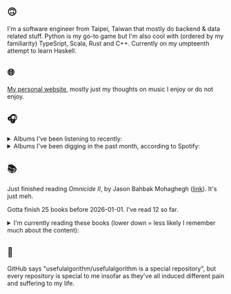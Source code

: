 ## 🙃

I'm a software engineer from Taipei, Taiwan that mostly do backend & data related stuff. Python is my go-to game but I'm also cool with (ordered by my familiarity) TypeSript, Scala, Rust and C++. Currently on my umpteenth attempt to learn Haskell.

## 🌐

[My personal website](https://usefulalgorithm.github.io/), mostly just my thoughts on music I enjoy or do not enjoy.

## 🎧

<details>
<summary>Albums I've been listening to recently:</summary>

- _A Grand Don't Come for Free_, by The Streets
- _object 1_, by Flooding
- _Exivious_, by Exivious
- _Traced in Air_, by Cynic
- _THE FUTURE IS HERE AND EVERYTHING NEEDS TO BE DESTROYED_, by The Armed
- _馬_, by betcover!!
- _Flesh Bill Clinton Humanoid Skeleton_, by Dealers of God
- _ALL OUR KNIVES ARE ALWAYS SHARP_, by Tony Njoku
- _人工島_, by 電球
- _Marjaa: The Battle of the Hotels (Versions)_, by Civilistjävel!, Mayssa Jallad
- _Lifetime_, by Erika de Casier
- _smallest things_, by Memotone
- _GOLLIWOG_, by billy woods

</details>

<details>
<summary>Albums I've been digging in the past month, according to Spotify:</summary>

- _Diamond Eyes_, by Deftones
- _Let God Sort Em Out_, by Clipse, Pusha T, Malice
- _こわさについて／窓_, by 電球
- _臺北人文地景_, by COLD DEW
- _Tranzkript 1_, by Actress
- _Shards_, by Tim Hecker
- _Trax for the Year 3g$$$_, by Kareem
- _人工島_, by 電球
- _集合_, by 電球
- _Basictonalvocabulary_, by Surgeon
- _Muzak for the Encouragement of Unproductivity_, by Jasmine Guffond
- _Landscape from Memory_, by Rival Consoles
- _Cadejos + Those Who Pass Between Fleeting Words (Remastered 2025)_, by Mamaleek
- _Ostranenie_, by Grischa Lichtenberger
- _hexed!_, by aya

</details>

## 📚

Just finished reading _Omnicide II_, by Jason Bahbak Mohaghegh ([link](https://hardcover.app/books/omnicide-ii)). It's just meh.

Gotta finish 25 books before 2026-01-01. I've read 12 so far.

<details>
<summary>I'm currently reading these books (lower down = less likely I remember much about the content):</summary>

- _The Hall of Uselessness: Collected Essays_, by Simon Leys ([link](https://hardcover.app/books/the-hall-of-uselessness))
- _The Absence of Myth: Writings on Surrealism_, by Georges Bataille, Michael   Richardson ([link](https://hardcover.app/books/the-absence-of-myth-writings-on-surrealism))
- _Genesis and Trace: Derrida Reading Husserl and Heidegger_, by Paola Marrati, Simon Sparks ([link](https://hardcover.app/books/genesis-and-trace))
- _Philosophical Chemistry: Genealogy of a Scientific Field_, by Manuel DeLanda ([link](https://hardcover.app/books/philosophical-chemistry))
- _Political Categories: Thinking Beyond Concepts_, by Michael Marder ([link](https://hardcover.app/books/political-categories))
- _Regeneration_, by Pat Barker ([link](https://hardcover.app/books/regeneration-1991))
- _K-punk_, by Mark Fisher ([link](https://hardcover.app/books/k-punk-2018))
- _A Biography of Ordinary Man: On Authorities and Minorities_, by François Laruelle, Jessie Hock, and friends ([link](https://hardcover.app/books/a-biography-of-ordinary-man))
- _A Short History of Decay_, by Emil M. Cioran, Richard Howard ([link](https://hardcover.app/books/a-short-history-of-decay))
- _Anti-Oedipus_, by Gilles Deleuze, Félix Guattari ([link](https://hardcover.app/books/anti-oedipus))
- _A Thousand Plateaus_, by Gilles Deleuze, Félix Guattari ([link](https://hardcover.app/books/a-thousand-plateaus))

</details>

## 💬

GitHub says "usefulalgorithm/usefulalgorithm is a special repository", but every repository is special to me insofar as they've all induced different pain and suffering to my life.